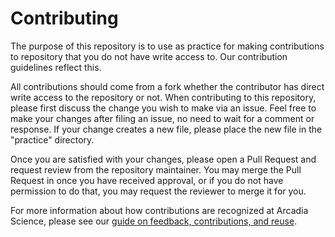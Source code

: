 # Contributing

The purpose of this repository is to use as practice for making contributions to repository that you do not have write access to.
Our contribution guidelines reflect this.

All contributions should come from a fork whether the contributor has direct write access to the repository or not.
When contributing to this repository, please first discuss the change you wish to make via an issue.
Feel free to make your changes after filing an issue, no need to wait for a comment or response.
If your change creates a new file, please place the new file in the "practice" directory.

Once you are satisfied with your changes, please open a Pull Request and request review from the repository maintainer.
You may merge the Pull Request in once you have received approval, or if you do not have permission to do that, you may request the reviewer to merge it for you.

For more information about how contributions are recognized at Arcadia Science, please see our [guide on feedback, contributions, and reuse](https://github.com/Arcadia-Science/arcadia-software-handbook/blob/main/guides-and-standards/guide-credit-for-contributions.md).
